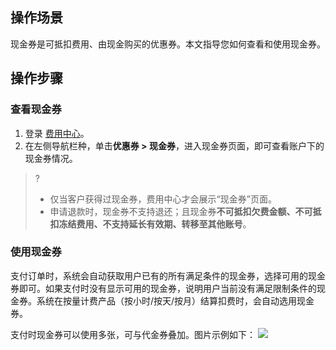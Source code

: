 ## 操作场景

现金券是可抵扣费用、由现金购买的优惠券。本文指导您如何查看和使用现金券。

## 操作步骤

### 查看现金券

1. 登录 [费用中心](https://console.cloud.tencent.com/expense/overview)。
2. 在左侧导航栏种，单击**优惠券 > 现金券**，进入现金券页面，即可查看账户下的现金券情况。
>? 
> - 仅当客户获得过现金券，费用中心才会展示“现金券”页面。
> - 申请退款时，现金券不支持退还；且现金券**不可抵扣欠费金额、不可抵扣冻结费用、不支持延长有效期、转移至其他账号**。
> 

### 使用现金券

支付订单时，系统会自动获取用户已有的所有满足条件的现金券，选择可用的现金券即可。如果支付时没有显示可用的现金券，说明用户当前没有满足限制条件的现金券。系统在按量计费产品（按小时/按天/按月）结算扣费时，会自动选用现金券。

支付时现金券可以使用多张，可与代金券叠加。图片示例如下：
![](https://qcloudimg.tencent-cloud.cn/raw/06793adefef171485185a6a7a455df2e.png)
